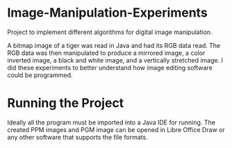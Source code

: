 # Image-Manipulation-Experiments
Project to implement different algorithms for digital image manipulation.

A bitmap image of a tiger was read in Java and had its RGB data read. The RGB data was then manipulated to produce a mirrored image, a color inverted image, a black and white image, and a vertically stretched image. I did these experiments to better understand how image editing software could be programmed.

# Running the Project
Ideally all the program must be imported into a Java IDE for running. The created PPM images and PGM image can be opened in Libre Office Draw or any other software that supports the file formats.
